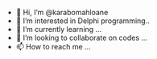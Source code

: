 - 👋 Hi, I’m @karabomahloane
- 👀 I’m interested in Delphi programming..
- 🌱 I’m currently learning ...
- 💞️ I’m looking to collaborate on codes ...
- 📫 How to reach me ...

<!---
karabomahloane/karabomahloane is a ✨ special ✨ repository because its `README.md` (this file) appears on your GitHub profile.
You can click the Preview link to take a look at your changes.
--->
